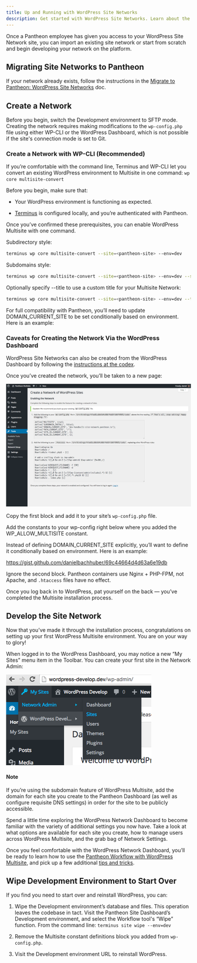 ```yaml
---
title: Up and Running with WordPress Site Networks
description: Get started with WordPress Site Networks. Learn about the Pantheon WordPress Site Network upstream product, start developing, or import existing networks.
---
```


Once a Pantheon employee has given you access to your WordPress Site Network site, you can import an existing site network or start from scratch and begin developing your network on the platform.

## Migrating Site Networks to Pantheon

If your network already exists, follow the instructions in the [Migrate to Pantheon: WordPress Site Networks](/docs/articles/sites/migrate/wordpress-site-networks/) doc.

## Create a Network
Before you begin, switch the Development environment to SFTP mode. Creating the network requires making modifications to the `wp-config.php` file using either WP-CLI or the WordPress Dashboard, which is not possible if the site's connection mode is set to Git.

### Create a Network with WP-CLI (Recommended)

If you’re comfortable with the command line, Terminus and WP-CLI let you convert an existing WordPress environment to Multisite in one command: `wp core multisite-convert`

Before you begin, make sure that:

- Your WordPress environment is functioning as expected.

- [Terminus](/docs/articles/local/cli) is configured locally, and you’re authenticated with Pantheon.

Once you’ve confirmed these prerequisites, you can enable WordPress Multisite with one command.

Subdirectory style:
```bash
terminus wp core multisite-convert --site=<pantheon-site> --env=dev
```

Subdomains style:
```bash
terminus wp core multisite-convert --site=<pantheon-site> --env=dev --subdomains
```

Optionally specify --title to use a custom title for your Multisite Network:

```bash
terminus wp core multisite-convert --site=<pantheon-site> --env=dev --title=”My Awesome Multisite Network”
```

For full compatibility with Pantheon, you’ll need to update DOMAIN_CURRENT_SITE to be set conditionally based on environment. Here is an example:


<script src="https://gist.github.com/danielbachhuber/69c44664d4d63a6e19db.js"></script>


### Caveats for Creating the Network Via the WordPress Dashboard

WordPress Site Networks can also be created from the WordPress Dashboard by following the [instructions at the codex](http://codex.wordpress.org/Create_A_Network).

Once you’ve created the network, you’ll be taken to a new page:

![](/source/docs/assets/images/wp-network-setup.png)

Copy the first block and add it to your site’s `wp-config.php` file.

Add the constants to your wp-config right below where you added the WP_ALLOW_MULTISITE constant.

Instead of defining DOMAIN_CURRENT_SITE explicitly, you’ll want to define it conditionally based on environment. Here is an example:

https://gist.github.com/danielbachhuber/69c44664d4d63a6e19db

Ignore the second block. Pantheon containers use Nginx + PHP-FPM, not Apache, and `.htaccess` files have no effect.

Once you log back in to WordPress, pat yourself on the back — you’ve completed the Multisite installation process.

## Develop the Site Network

Now that you’ve made it through the installation process, congratulations on setting up your first WordPress Multisite environment. You are on your way to glory!

When logged in to the WordPress Dashboard, you may notice a new “My Sites” menu item in the Toolbar. You can create your first site in the Network Admin:


![](/source/docs/assets/images/wp-network-admin-sites.png)

<div class="alert alert-info" role="alert">
<h4>Note</h4>
If you’re using the subdomain feature of WordPress Multisite, add the domain for each site you create to the Pantheon Dashboard (as well as configure requisite DNS settings) in order for the site to be publicly accessible. </div>

Spend a little time exploring the WordPress Network Dashboard to become familiar with the variety of additional settings you now have. Take a look at what options are available for each site you create, how to manage users across WordPress Multisite, and the grab bag of Network Settings.

Once you feel comfortable with the WordPress Network Dashboard, you’ll be ready to learn how to use the [Pantheon Workflow with WordPress Multisite](/docs/articles/wordpress/site-networks/managing/), and pick up a few additional [tips and tricks](/docs/articles/wordpress/site-networks/managing#tips-and-tricks/).

## Wipe Development Environment to Start Over

If you find you need to start over and reinstall WordPress, you can:

1. Wipe the Development environment’s database and files. This operation leaves the codebase in tact. Visit the Pantheon Site Dashboard’s Development environment, and select the Workflow tool's “Wipe” function. From the command line: `terminus site wipe --env=dev`

2. Remove the Multisite constant definitions block you added from `wp-config.php`.

3. Visit the Development environment URL to reinstall WordPress.
